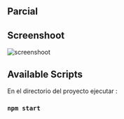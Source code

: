 ## Parcial

## Screenshoot
![screenshoot](https://i.ibb.co/JkdX0jK/practicaparcial.jpg)


## Available Scripts

En el directorio del proyecto ejecutar :

### `npm start`
